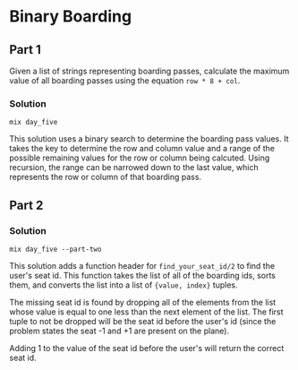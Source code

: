 # Binary Boarding

## Part 1
Given a list of strings representing boarding passes, calculate the maximum value of all boarding passes using the equation `row * 8 + col`.

### Solution
```mix day_five```

This solution uses a binary search to determine the boarding pass values. It takes the key to determine the row and column value and a range of the possible remaining values for the row or column being calcuted. Using recursion, the range can be narrowed down to the last value, which represents the row or column of that boarding pass.

## Part 2

### Solution
```mix day_five --part-two```

This solution adds a function header for ```find_your_seat_id/2``` to find the user's seat id. This function takes the list of all of the boarding ids, sorts them, and converts the list into a list of `{value, index}` tuples. 

The missing seat id is found by dropping all of the elements from the list whose value is equal to one less than the next element of the list. The first tuple to not be dropped will be the seat id before the user's id (since the problem states the seat -1 and +1 are present on the plane). 

Adding 1 to the value of the seat id before the user's will return the correct seat id.